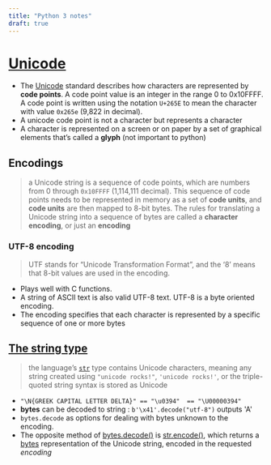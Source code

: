 ```yaml
---
title: "Python 3 notes"
draft: true
---
```


# [Unicode](https://docs.python.org/3/howto/unicode.html#unicode-howto)

- The [Unicode](https://www.unicode.org/) standard describes how characters are represented by **code points**.  A code point value is an integer in the range 0 to 0x10FFFF. A code point is written using the notation `U+265E` to mean the character with value `0x265e` (9,822 in decimal).
- A unicode code point is not a character but represents a character
- A character is represented on a screen or on paper by a set of graphical elements that’s called a **glyph** (not important to python)

## Encodings

> a Unicode string is a sequence of code points, which are numbers from 0 through `0x10FFFF` (1,114,111 decimal). This sequence of code points needs to be represented in memory as a set of **code units**, and **code units** are then mapped to 8-bit bytes. The rules for translating a Unicode string into a sequence of bytes are called a **character encoding**, or just an **encoding**

### UTF-8 encoding

> UTF stands for “Unicode Transformation Format”, and the ‘8’ means that 8-bit values are used in the encoding. 

- Plays well with C functions.
- A string of ASCII text is also valid UTF-8 text. UTF-8 is a byte oriented encoding. 
- The encoding specifies that each character is represented by a specific sequence of one or more bytes

## [The string type](https://docs.python.org/3/howto/unicode.html#the-string-type)

> the language’s [`str`](https://docs.python.org/3/library/stdtypes.html#str) type contains Unicode characters, meaning any string created using `"unicode rocks!"`, `'unicode rocks!'`, or the triple-quoted string syntax is stored as Unicode

- `"\N{GREEK CAPITAL LETTER DELTA}" == "\u0394"  == "\U00000394"`	
- **bytes** can be decoded to string : `b'\x41'.decode("utf-8")` outputs 'A'
- `bytes.decode` as options for dealing with bytes unknown to the encoding.
- The opposite method of [bytes.decode()](https://docs.python.org/3/library/stdtypes.html#bytes.decode) is [str.encode()](https://docs.python.org/3/library/stdtypes.html#str.encode), which returns a [bytes](https://docs.python.org/3/library/stdtypes.html#bytes) representation of the Unicode string, encoded in the requested *encoding*

